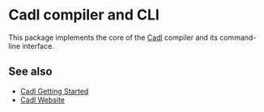 # Cadl compiler and CLI

This package implements the core of the [Cadl](https://github.com/microsoft/cadl)
compiler and its command-line interface.

## See also

- [Cadl Getting Started](https://github.com/microsoft/cadl#getting-started)
- [Cadl Website](https://microsoft.github.io/cadl)
